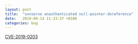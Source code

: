 ```yaml
---
layout: post
title:  "svnserve unauthenticated null-pointer-dereference"
date:   2019-09-14 11:33:37 +0100
categories: bug
---
```



[CVE-2019-0203](http://subversion.apache.org/security/CVE-2019-0203-advisory.txt)

